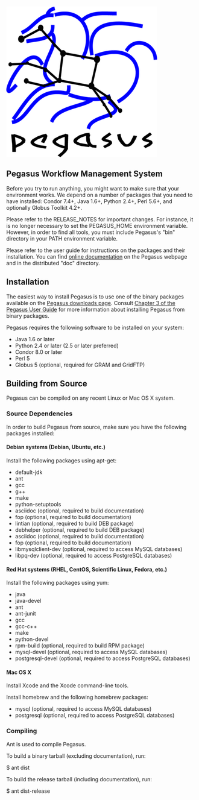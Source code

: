 ![Pegasus](doc/docbook/images/pegasusfront-black-reduced.png)

Pegasus Workflow Management System
----------------------------------

Before you try to run anything, you might want to make sure that your
environment works. We depend on a number of packages that you need to have
installed: Condor 7.4+, Java 1.6+, Python 2.4+, Perl 5.6+, and optionally
Globus Toolkit 4.2+.

Please refer to the RELEASE_NOTES for important changes. For instance, it is no
longer necessary to set the PEGASUS_HOME environment variable. However, in
order to find all tools, you must include Pegasus's "bin" directory in your
PATH environment variable.

Please refer to the user guide for instructions on the packages and their
installation. You can find [online documentation](http://pegasus.isi.edu/documentation)
on the Pegasus webpage and in the distributed "doc" directory. 

Installation
------------

The easiest way to install Pegasus is to use one of the binary packages
available on the [Pegasus downloads page](http://pegasus.isi.edu/downloads).
Consult [Chapter 3 of the Pegasus User Guide](http://pegasus.isi.edu/wms/docs/latest/installation.php)
for more information about installing Pegasus from binary packages.

Pegasus requires the following software to be installed on your system:

* Java 1.6 or later
* Python 2.4 or later (2.5 or later preferred)
* Condor 8.0 or later
* Perl 5
* Globus 5 (optional, required for GRAM and GridFTP)

Building from Source
--------------------

Pegasus can be compiled on any recent Linux or Mac OS X system.

### Source Dependencies

In order to build Pegasus from source, make sure you have the following
packages installed:

#### Debian systems (Debian, Ubuntu, etc.)

Install the following packages using apt-get:

* default-jdk
* ant
* gcc
* g++
* make
* python-setuptools
* asciidoc (optional, required to build documentation)
* fop (optional, required to build documentation)
* lintian (optional, required to build DEB package)
* debhelper (optional, required to build DEB package)
* asciidoc (optional, required to build documentation)
* fop (optional, required to build documentation)
* libmysqlclient-dev (optional, required to access MySQL databases)
* libpq-dev (optional, required to access PostgreSQL databases)

#### Red Hat systems (RHEL, CentOS, Scientific Linux, Fedora, etc.)

Install the following packages using yum:

* java
* java-devel
* ant
* ant-junit
* gcc
* gcc-c++
* make
* python-devel
* rpm-build (optional, required to build RPM package)
* mysql-devel (optional, required to access MySQL databases)
* postgresql-devel (optional, required to access PostgreSQL databases)

#### Mac OS X

Install Xcode and the Xcode command-line tools.

Install homebrew and the following homebrew packages:

* mysql (optional, required to access MySQL databases)
* postgresql (optional, required to access PostgreSQL databases)

### Compiling

Ant is used to compile Pegasus.

To build a binary tarball (excluding documentation), run:

 $ ant dist

To build the release tarball (including documentation), run:

 $ ant dist-release


